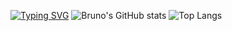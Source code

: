 [![Typing SVG](https://readme-typing-svg.demolab.com?font=Ubuntu&pause=1000&color=00F716&random=false&width=435&lines=HELLO%2C+MY+NAME+IS+BRUNO+ANCCO)](https://git.io/typing-svg)
![Bruno's GitHub stats](https://github-readme-stats.vercel.app/api?username=Brunoenr02&show_icons=true&theme=tokyonight)
![Top Langs](https://github-readme-stats.vercel.app/api/top-langs/?username=Brunoenr02&layout=compact)
<!---
Brunoenr02/Brunoenr02 is a ✨ special ✨ repository because its `README.md` (this file) appears on your GitHub profile.
You can click the Preview link to take a look at your changes.
--->
